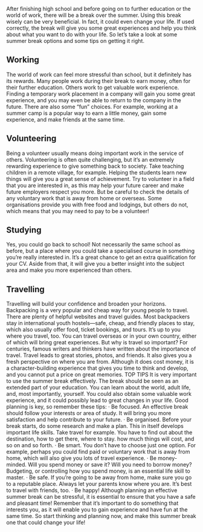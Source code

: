 After finishing high school and before going on to further education or the world of work, there will be a break over the summer. Using this break wisely can be very beneficial. In fact, it could even change your life. If used correctly, the break will give you some great experiences and help you think about what you want to do with your life. So let’s take a look at some summer break options and some tips on getting it right.
## Working
The world of work can feel more stressful than school, but it definitely has its rewards. Many people work during their break to earn money, often for their further education. Others work to get valuable work experience. Finding a temporary work placement in a company will gain you some great experience, and you may even be able to return to the company in the future. There are also some “fun” choices. For example, working at a summer camp is a popular way to earn a little money, gain some experience, and make friends at the same time.
## Volunteering
Being a volunteer usually means doing important work in the service of others. Volunteering is often quite challenging, but it’s an extremely rewarding experience to give something back to society. Take teaching children in a remote village, for example. Helping the students learn new things will give you a great sense of achievement. Try to volunteer in a field that you are interested in, as this may help your future career and make future employers respect you more. But be careful to check the details of any voluntary work that is away from home or overseas. Some organisations provide you with free food and lodgings, but others do not, which means that you may need to pay to be a volunteer!
## Studying
Yes, you could go back to school! Not necessarily the same school as before, but a place where you could take a specialised course in something you’re really interested in. It’s a great chance to get an extra qualification for your CV. Aside from that, it will give you a better insight into the subject area and make you more experienced than others.
## Travelling
Travelling will build your confidence and broaden your horizons. Backpacking is a very popular and cheap way for young people to travel. There are plenty of helpful websites and travel guides. Most backpackers stay in international youth hostels—safe, cheap, and friendly places to stay, which also usually offer food, ticket bookings, and tours.
It’s up to you where you travel, too. You can travel overseas or in your own country, either of which will bring great experiences. But why is travel so important? For centuries, famous writers and thinkers have written about the importance of travel. Travel leads to great stories, photos, and friends. It also gives you a fresh perspective on where you are from. Although it does cost money, it is a character-building experience that gives you time to think and develop, and you cannot put a price on great memories.
TOP TIPS
It is very important to use the summer break effectively. The break should be seen as an extended part of your education. You can learn about the world, adult life, and, most importantly, yourself. You could also obtain some valuable work experience, and it could possibly lead to great changes in your life. Good planning is key, so remember these tips:
· Be focused. An effective break should follow your interests or area of study. It will bring you more satisfaction and help contribute to your future.
· Be organised. Before your break starts, do some research and make a plan. This in itself develops important life skills. Take travel for example. You have to find out about the destination, how to get there, where to stay. how much things will cost, and so on and so forth.
· Be smart. You don’t have to choose just one option. For example, perhaps you could find paid or voluntary work that is away from home, which will also give you lots of travel experience.
· Be money-minded. Will you spend money or save it? Will you need to borrow money? Budgeting, or controlling how you spend money, is an essential life skill to master.
· Be safe. If you’re going to be away from home, make sure you go to a reputable place. Always let your parents know where you are. It’s best to travel with friends, too.
· Be happy! Although planning an effective summer break can be stressful, it is essential to ensure that you have a safe and pleasant time! Remember that it’s important to do something that interests you, as it will enable you to gain experience and have fun at the same time.
So start thinking and planning now, and make this summer break one that could change your life!
